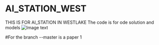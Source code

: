# AI_STATION_WEST
THIS IS FOR AI_STATION IN WESTLAKE 
The code is for ode solution and models
![Image text]( 这里是你的图片链接)

#For the branch --master is a paper 1 
